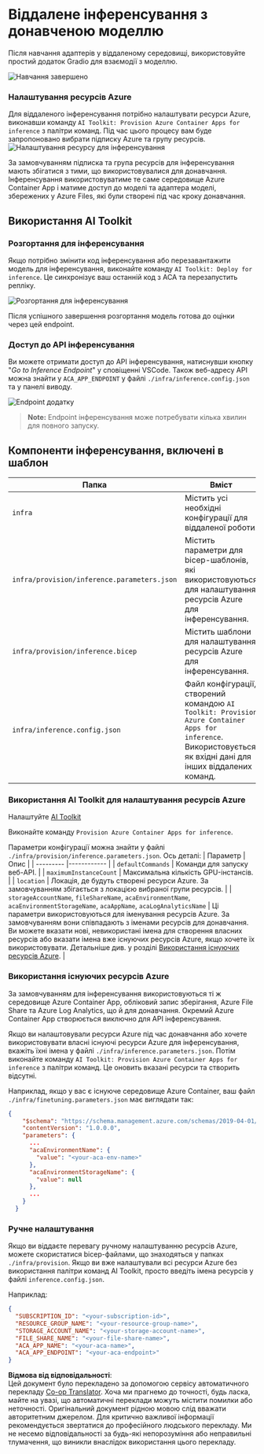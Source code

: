 <!--
CO_OP_TRANSLATOR_METADATA:
{
  "original_hash": "a54cd3d65b6963e4e8ce21e143c3ab04",
  "translation_date": "2025-07-16T21:23:30+00:00",
  "source_file": "md/01.Introduction/03/Remote_Interence.md",
  "language_code": "uk"
}
-->
# Віддалене інференсування з донавченою моделлю

Після навчання адаптерів у віддаленому середовищі, використовуйте простий додаток Gradio для взаємодії з моделлю.

![Навчання завершено](../../../../../translated_images/log-finetuning-res.7b92254e7e822c7ffbec00f51a29199b0a53cefdd7fd2ce8330e4f787d98a94a.uk.png)

### Налаштування ресурсів Azure  
Для віддаленого інференсування потрібно налаштувати ресурси Azure, виконавши команду `AI Toolkit: Provision Azure Container Apps for inference` з палітри команд. Під час цього процесу вам буде запропоновано вибрати підписку Azure та групу ресурсів.  
![Налаштування ресурсу для інференсування](../../../../../translated_images/command-provision-inference.467afc8d351642fc03bc2ae439330ad1253da4f08ed8a8e98cdf89ca5c7ae4c5.uk.png)
   
За замовчуванням підписка та група ресурсів для інференсування мають збігатися з тими, що використовувалися для донавчання. Інференсування використовуватиме те саме середовище Azure Container App і матиме доступ до моделі та адаптера моделі, збережених у Azure Files, які були створені під час кроку донавчання.

## Використання AI Toolkit

### Розгортання для інференсування  
Якщо потрібно змінити код інференсування або перезавантажити модель для інференсування, виконайте команду `AI Toolkit: Deploy for inference`. Це синхронізує ваш останній код з ACA та перезапустить репліку.

![Розгортання для інференсування](../../../../../translated_images/command-deploy.9adb4e310dd0b0aec6bb518f3c5b19a945ca040216da11e210666ad0330702ea.uk.png)

Після успішного завершення розгортання модель готова до оцінки через цей endpoint.

### Доступ до API інференсування

Ви можете отримати доступ до API інференсування, натиснувши кнопку "*Go to Inference Endpoint*" у сповіщенні VSCode. Також веб-адресу API можна знайти у `ACA_APP_ENDPOINT` у файлі `./infra/inference.config.json` та у панелі виводу.

![Endpoint додатку](../../../../../translated_images/notification-deploy.446e480a44b1be5848fd31391c467b8d42c2db1d5daffa2250c9fcd3d8486164.uk.png)

> **Note:** Endpoint інференсування може потребувати кілька хвилин для повного запуску.

## Компоненти інференсування, включені в шаблон

| Папка | Вміст |
| ------ |--------- |
| `infra` | Містить усі необхідні конфігурації для віддаленої роботи. |
| `infra/provision/inference.parameters.json` | Містить параметри для bicep-шаблонів, які використовуються для налаштування ресурсів Azure для інференсування. |
| `infra/provision/inference.bicep` | Містить шаблони для налаштування ресурсів Azure для інференсування. |
| `infra/inference.config.json` | Файл конфігурації, створений командою `AI Toolkit: Provision Azure Container Apps for inference`. Використовується як вхідні дані для інших віддалених команд. |

### Використання AI Toolkit для налаштування ресурсів Azure  
Налаштуйте [AI Toolkit](https://marketplace.visualstudio.com/items?itemName=ms-windows-ai-studio.windows-ai-studio)

Виконайте команду `Provision Azure Container Apps for inference`.

Параметри конфігурації можна знайти у файлі `./infra/provision/inference.parameters.json`. Ось деталі:
| Параметр | Опис |
| --------- |------------ |
| `defaultCommands` | Команди для запуску веб-API. |
| `maximumInstanceCount` | Максимальна кількість GPU-інстансів. |
| `location` | Локація, де будуть створені ресурси Azure. За замовчуванням збігається з локацією вибраної групи ресурсів. |
| `storageAccountName`, `fileShareName`, `acaEnvironmentName`, `acaEnvironmentStorageName`, `acaAppName`,  `acaLogAnalyticsName` | Ці параметри використовуються для іменування ресурсів Azure. За замовчуванням вони співпадають з іменами ресурсів для донавчання. Ви можете вказати нові, невикористані імена для створення власних ресурсів або вказати імена вже існуючих ресурсів Azure, якщо хочете їх використовувати. Детальніше див. у розділі [Використання існуючих ресурсів Azure](../../../../../md/01.Introduction/03). |

### Використання існуючих ресурсів Azure

За замовчуванням для інференсування використовуються ті ж середовище Azure Container App, обліковий запис зберігання, Azure File Share та Azure Log Analytics, що й для донавчання. Окремий Azure Container App створюється виключно для API інференсування.

Якщо ви налаштовували ресурси Azure під час донавчання або хочете використовувати власні існуючі ресурси Azure для інференсування, вкажіть їхні імена у файлі `./infra/inference.parameters.json`. Потім виконайте команду `AI Toolkit: Provision Azure Container Apps for inference` з палітри команд. Це оновить вказані ресурси та створить відсутні.

Наприклад, якщо у вас є існуюче середовище Azure Container, ваш файл `./infra/finetuning.parameters.json` має виглядати так:

```json
{
    "$schema": "https://schema.management.azure.com/schemas/2019-04-01/deploymentParameters.json#",
    "contentVersion": "1.0.0.0",
    "parameters": {
      ...
      "acaEnvironmentName": {
        "value": "<your-aca-env-name>"
      },
      "acaEnvironmentStorageName": {
        "value": null
      },
      ...
    }
  }
```

### Ручне налаштування  
Якщо ви віддаєте перевагу ручному налаштуванню ресурсів Azure, можете скористатися bicep-файлами, що знаходяться у папках `./infra/provision`. Якщо ви вже налаштували всі ресурси Azure без використання палітри команд AI Toolkit, просто введіть імена ресурсів у файлі `inference.config.json`.

Наприклад:

```json
{
  "SUBSCRIPTION_ID": "<your-subscription-id>",
  "RESOURCE_GROUP_NAME": "<your-resource-group-name>",
  "STORAGE_ACCOUNT_NAME": "<your-storage-account-name>",
  "FILE_SHARE_NAME": "<your-file-share-name>",
  "ACA_APP_NAME": "<your-aca-name>",
  "ACA_APP_ENDPOINT": "<your-aca-endpoint>"
}
```

**Відмова від відповідальності**:  
Цей документ було перекладено за допомогою сервісу автоматичного перекладу [Co-op Translator](https://github.com/Azure/co-op-translator). Хоча ми прагнемо до точності, будь ласка, майте на увазі, що автоматичні переклади можуть містити помилки або неточності. Оригінальний документ рідною мовою слід вважати авторитетним джерелом. Для критично важливої інформації рекомендується звертатися до професійного людського перекладу. Ми не несемо відповідальності за будь-які непорозуміння або неправильні тлумачення, що виникли внаслідок використання цього перекладу.